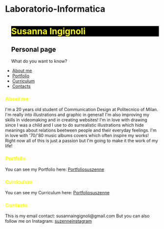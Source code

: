 # Laboratorio-Informatica
<body {background-image: url(https://www.google.it/search?q=jungle&source=lnms&tbm=isch&sa=X&ved=0ahUKEwi88sjtp9_ZAhUF7RQKHQXvBjIQ_AUICigB&biw=1517&bih=653#imgrc=Wlej0k7U7apb-M:)>
<h1 style="color:yellow;background-color:black;margin-left:20px"> Susanna Ingignoli </h1>
<h2 style="color:black;margin-left:20px">Personal page</h2>

<p style="margin-left:20px">
What do you want to know?
<ul>
<li> <a href="#Aboutme">About me</a> </li>
<li> <a href="#Portfolio">Portfolio</a> </li>
<li> <a href="#Curriculum">Curriculum</a> </li>
<li> <a href="#Contacts">Contacts</a> </li>
</ul>
</p>

<p style="margin-left:20px">
<h3 style="color:yellow" id="About me">About me</h3>
I'm a 20 years old student of Communication Design at Politecnico of Milan. 
I'm really into illustrations and graphic in general!
I'm also improving my skills in videomaking and in creating websites!
I'm in love with drawing since I was a child and I use to do surrealistic illustrations which hide meanings about relations beetween people and their everyday feelings.
I'm in love with '70/'80 music albums covers which often inspire my works!
Right now all of this is just a passion but I'm going to make it the work of my life!  
</p>

<p style="margin-left:20px">
<h3 style="color:yellow" id="Portfolio">Portfolio</h3>
You can see my Portfolio here: <a href="https//:suszenneportfolio">Portfoliosuszenne</a>
</p>

<p style="margin-left:20px">
<h3 style="color:yellow" id="Curriculum">Curriculum</h3>
You can see my Curriculum here: <a href="https//:suszennecurriculum">Portfoliosuszenne</a>
</p>

<p style="margin-left:20px">
<h3 style="color:yellow" id="Contacts">Contacts</h3>
This is my email contact: susannaingignoli@gmail.com
But you can also follow me on Instagram: <a href="https://www.instagram.com/suszenne/">suzenneinstagram</a>
</p>
